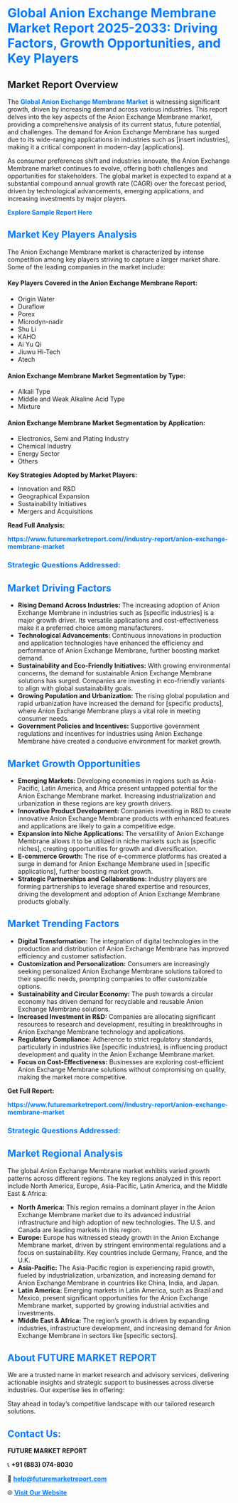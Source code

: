 <h1 style="color: #007BFF;">Global Anion Exchange Membrane Market Report 2025-2033: Driving Factors, Growth Opportunities, and Key Players</h1>

<section id="overview">
<h2>Market Report Overview</h2>
<p>The <a href="https://www.futuremarketreport.com//industry-report/anion-exchange-membrane-market" style="color: #007BFF; text-decoration: none;"><strong>Global Anion Exchange Membrane Market</strong></a> is witnessing significant growth, driven by increasing demand across various industries. This report delves into the key aspects of the Anion Exchange Membrane market, providing a comprehensive analysis of its current status, future potential, and challenges. The demand for Anion Exchange Membrane has surged due to its wide-ranging applications in industries such as [insert industries], making it a critical component in modern-day [applications].</p>
<p>As consumer preferences shift and industries innovate, the Anion Exchange Membrane market continues to evolve, offering both challenges and opportunities for stakeholders. The global market is expected to expand at a substantial compound annual growth rate (CAGR) over the forecast period, driven by technological advancements, emerging applications, and increasing investments by major players.</p>
</section>

<section id="overview">
<p><a href="https://www.futuremarketreport.com//request-sample/reportId=87091" style="color: #007BFF; text-decoration: none;"><strong>Explore Sample Report Here</strong></a></p>
</section>

<section id="key-players">
<h2 style="color: #007BFF;">Market Key Players Analysis</h2>
<p>The Anion Exchange Membrane market is characterized by intense competition among key players striving to capture a larger market share. Some of the leading companies in the market include:</p>
<h4>Key Players Covered in the Anion Exchange Membrane Report:</h4>
<ul><li>Origin Water</li><li>Duraflow</li><li>Porex</li><li>Microdyn-nadir</li><li>Shu Li</li><li>KAHO</li><li>Ai Yu Qi</li><li>Jiuwu Hi-Tech</li><li>Atech</li></ul>
<h4>Anion Exchange Membrane Market Segmentation by Type:</h4>
<ul><li>Alkali Type</li><li>Middle and Weak Alkaline Acid Type</li><li>Mixture</li></ul>

<h4>Anion Exchange Membrane Market Segmentation by Application:</h4>
<ul><li>Electronics, Semi and Plating Industry</li><li>Chemical Industry</li><li>Energy Sector</li><li>Others</li></ul>
<p><strong>Key Strategies Adopted by Market Players:</strong></p>
<ul>
<li>Innovation and R&D</li>
<li>Geographical Expansion</li>
<li>Sustainability Initiatives</li>
<li>Mergers and Acquisitions</li>
</ul>
</section>

<section>
<p><strong>Read Full Analysis: </strong></p><a href="https://www.futuremarketreport.com//industry-report/anion-exchange-membrane-market" style="color: #007BFF; text-decoration: none;"><strong>https://www.futuremarketreport.com//industry-report/anion-exchange-membrane-market</strong></a>
<h3 style="color: #007BFF;">Strategic Questions Addressed:</h3>
</section>

<section id="driving-factors">
<h2 style="color: #007BFF;">Market Driving Factors</h2>
<ul>
<li><strong>Rising Demand Across Industries:</strong> The increasing adoption of Anion Exchange Membrane in industries such as [specific industries] is a major growth driver. Its versatile applications and cost-effectiveness make it a preferred choice among manufacturers.</li>
<li><strong>Technological Advancements:</strong> Continuous innovations in production and application technologies have enhanced the efficiency and performance of Anion Exchange Membrane, further boosting market demand.</li>
<li><strong>Sustainability and Eco-Friendly Initiatives:</strong> With growing environmental concerns, the demand for sustainable Anion Exchange Membrane solutions has surged. Companies are investing in eco-friendly variants to align with global sustainability goals.</li>
<li><strong>Growing Population and Urbanization:</strong> The rising global population and rapid urbanization have increased the demand for [specific products], where Anion Exchange Membrane plays a vital role in meeting consumer needs.</li>
<li><strong>Government Policies and Incentives:</strong> Supportive government regulations and incentives for industries using Anion Exchange Membrane have created a conducive environment for market growth.</li>
</ul>
</section>

<section id="growth-opportunities">
<h2 style="color: #007BFF;">Market Growth Opportunities</h2>
<ul>
<li><strong>Emerging Markets:</strong> Developing economies in regions such as Asia-Pacific, Latin America, and Africa present untapped potential for the Anion Exchange Membrane market. Increasing industrialization and urbanization in these regions are key growth drivers.</li>
<li><strong>Innovative Product Development:</strong> Companies investing in R&D to create innovative Anion Exchange Membrane products with enhanced features and applications are likely to gain a competitive edge.</li>
<li><strong>Expansion into Niche Applications:</strong> The versatility of Anion Exchange Membrane allows it to be utilized in niche markets such as [specific niches], creating opportunities for growth and diversification.</li>
<li><strong>E-commerce Growth:</strong> The rise of e-commerce platforms has created a surge in demand for Anion Exchange Membrane used in [specific applications], further boosting market growth.</li>
<li><strong>Strategic Partnerships and Collaborations:</strong> Industry players are forming partnerships to leverage shared expertise and resources, driving the development and adoption of Anion Exchange Membrane products globally.</li>
</ul>
</section>

<section id="trending-factors">
<h2 style="color: #007BFF;">Market Trending Factors</h2>
<ul>
<li><strong>Digital Transformation:</strong> The integration of digital technologies in the production and distribution of Anion Exchange Membrane has improved efficiency and customer satisfaction.</li>
<li><strong>Customization and Personalization:</strong> Consumers are increasingly seeking personalized Anion Exchange Membrane solutions tailored to their specific needs, prompting companies to offer customizable options.</li>
<li><strong>Sustainability and Circular Economy:</strong> The push towards a circular economy has driven demand for recyclable and reusable Anion Exchange Membrane solutions.</li>
<li><strong>Increased Investment in R&D:</strong> Companies are allocating significant resources to research and development, resulting in breakthroughs in Anion Exchange Membrane technology and applications.</li>
<li><strong>Regulatory Compliance:</strong> Adherence to strict regulatory standards, particularly in industries like [specific industries], is influencing product development and quality in the Anion Exchange Membrane market.</li>
<li><strong>Focus on Cost-Effectiveness:</strong> Businesses are exploring cost-efficient Anion Exchange Membrane solutions without compromising on quality, making the market more competitive.</li>
</ul>
</section>

<section>
<p><strong>Get Full Report: </strong></p><a href="https://www.futuremarketreport.com//industry-report/anion-exchange-membrane-market" style="color: #007BFF; text-decoration: none;"><strong>https://www.futuremarketreport.com//industry-report/anion-exchange-membrane-market</strong></a>
<h3 style="color: #007BFF;">Strategic Questions Addressed:</h3>
</section>


<section id="regional-analysis">
<h2 style="color: #007BFF;">Market Regional Analysis</h2>
<p>The global Anion Exchange Membrane market exhibits varied growth patterns across different regions. The key regions analyzed in this report include North America, Europe, Asia-Pacific, Latin America, and the Middle East & Africa:</p>
<ul>
<li><strong>North America:</strong> This region remains a dominant player in the Anion Exchange Membrane market due to its advanced industrial infrastructure and high adoption of new technologies. The U.S. and Canada are leading markets in this region.</li>
<li><strong>Europe:</strong> Europe has witnessed steady growth in the Anion Exchange Membrane market, driven by stringent environmental regulations and a focus on sustainability. Key countries include Germany, France, and the U.K.</li>
<li><strong>Asia-Pacific:</strong> The Asia-Pacific region is experiencing rapid growth, fueled by industrialization, urbanization, and increasing demand for Anion Exchange Membrane in countries like China, India, and Japan.</li>
<li><strong>Latin America:</strong> Emerging markets in Latin America, such as Brazil and Mexico, present significant opportunities for the Anion Exchange Membrane market, supported by growing industrial activities and investments.</li>
<li><strong>Middle East & Africa:</strong> The region’s growth is driven by expanding industries, infrastructure development, and increasing demand for Anion Exchange Membrane in sectors like [specific sectors].</li>
</ul>
</section>

<footer>
<h2 style="color: #007BFF;">About FUTURE MARKET REPORT</h2>
<p>We are a trusted name in market research and advisory services, delivering actionable insights and strategic support to businesses across diverse industries. Our expertise lies in offering:</p>

<p>Stay ahead in today’s competitive landscape with our tailored research solutions.</p>

<h2 style="color: #007BFF;">Contact Us:</h2>
<p><strong>FUTURE MARKET REPORT</strong></p>
<p>📞 <strong>+91 (883) 074-8030</strong></p>
<p>📧 <strong><a href="mailto:help@futuremarketreport.com" style="color: #007BFF;">help@futuremarketreport.com</a></strong></p>
<p>🌐 <strong><a href="https://www.futuremarketreport.com/" style="color: #007BFF;">Visit Our Website</a></strong></p>
</footer>